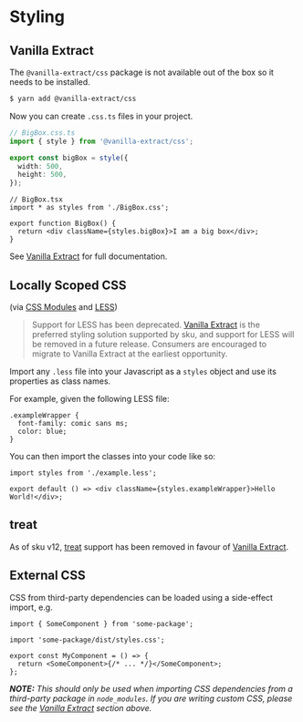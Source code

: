# Styling

## Vanilla Extract

The `@vanilla-extract/css` package is not available out of the box so it needs to be installed.

```sh
$ yarn add @vanilla-extract/css
```

Now you can create `.css.ts` files in your project.

```ts
// BigBox.css.ts
import { style } from '@vanilla-extract/css';

export const bigBox = style({
  width: 500,
  height: 500,
});
```

```tsx
// BigBox.tsx
import * as styles from './BigBox.css';

export function BigBox() {
  return <div className={styles.bigBox}>I am a big box</div>;
}
```

See [Vanilla Extract](https://vanilla-extract.style/documentation/getting-started) for full documentation.

## Locally Scoped CSS

(via [CSS Modules](https://github.com/css-modules/css-modules) and [LESS](http://lesscss.org/))

> Support for LESS has been deprecated.
> [Vanilla Extract](#vanilla-extract) is the preferred styling solution supported by sku, and support for LESS will be removed in a future release.
> Consumers are encouraged to migrate to Vanilla Extract at the earliest opportunity.

Import any `.less` file into your Javascript as a `styles` object and use its properties as class names.

For example, given the following LESS file:

```less
.exampleWrapper {
  font-family: comic sans ms;
  color: blue;
}
```

You can then import the classes into your code like so:

```tsx
import styles from './example.less';

export default () => <div className={styles.exampleWrapper}>Hello World!</div>;
```

## treat

As of sku v12, [treat] support has been removed in favour of [Vanilla Extract].

[treat]: https://seek-oss.github.io/treat/
[vanilla extract]: #vanilla-extract

## External CSS

CSS from third-party dependencies can be loaded using a side-effect import, e.g.

```tsx
import { SomeComponent } from 'some-package';

import 'some-package/dist/styles.css';

export const MyComponent = () => {
  return <SomeComponent>{/* ... */}</SomeComponent>;
};
```

_**NOTE:** This should only be used when importing CSS dependencies from a third-party package in `node_modules`. If you are writing custom CSS, please see the [Vanilla Extract](#vanilla-extract) section above._
